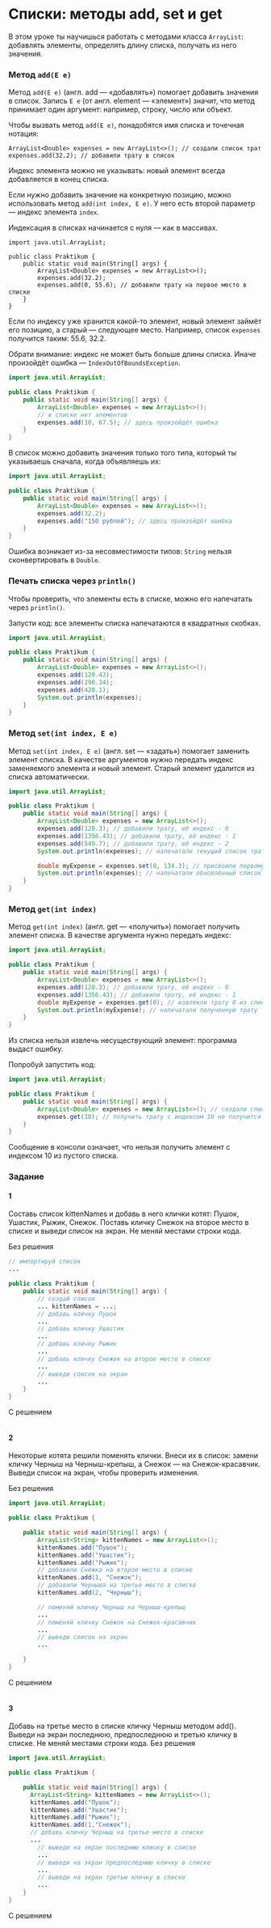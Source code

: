 # Списки: методы add, set и get

В этом уроке ты научишься работать с методами класса `ArrayList`: добавлять элементы, определять длину списка, получать из него значения.

### Метод `add(E e)`

Метод `add(E e)` (англ. add — «добавлять») помогает добавить значения в список. Запись `E e` (от англ. element — «элемент») значит, что метод принимает один аргумент: например, строку, число или объект.

Чтобы вызвать метод `add(E e)`, понадобятся имя списка и точечная нотация:
```
ArrayList<Double> expenses = new ArrayList<>(); // создали список трат
expenses.add(32.2); // добавили трату в список 
```

Индекс элемента можно не указывать: новый элемент всегда добавляется в конец списка.

Если нужно добавить значение на конкретную позицию, можно использовать метод `add(int index, E e)`. У него есть второй параметр — индекс элемента `index`.

Индексация в списках начинается с нуля — как в массивах.
```
import java.util.ArrayList;

public class Praktikum {
    public static void main(String[] args) {
        ArrayList<Double> expenses = new ArrayList<>();
        expenses.add(32.2);
        expenses.add(0, 55.6); // добавили трату на первое место в списке
    }
} 
```

Если по индексу уже хранится какой-то элемент, новый элемент займёт его позицию, а старый — следующее место. Например, список `expenses` получится таким: 55.6, 32.2.

Обрати внимание: индекс не может быть больше длины списка. Иначе произойдёт ошибка — `IndexOutOfBoundsException`.

```java
import java.util.ArrayList;

public class Praktikum {
    public static void main(String[] args) {
        ArrayList<Double> expenses = new ArrayList<>(); 
        // в списке нет элементов
        expenses.add(10, 67.5); // здесь произойдёт ошибка
    }
}
```

В список можно добавить значения только того типа, который ты указываешь сначала, когда объявляешь их:

```java
import java.util.ArrayList;

public class Praktikum {
    public static void main(String[] args) {
        ArrayList<Double> expenses = new ArrayList<>(); 
        expenses.add(32.2);
        expenses.add("150 рублей"); // здесь произойдёт ошибка
    }
}
```

Ошибка возникает из-за несовместимости типов: `String` нельзя сконвертировать в `Double`.

### Печать списка через `println()`

Чтобы проверить, что элементы есть в списке, можно его напечатать через `println()`.

Запусти код: все элементы списка напечатаются в квадратных скобках.

```Java
import java.util.ArrayList;

public class Praktikum {
    public static void main(String[] args) {
        ArrayList<Double> expenses = new ArrayList<>();
        expenses.add(120.43);
        expenses.add(290.34);
        expenses.add(420.1);
        System.out.println(expenses);
    }
}
```

### Метод `set(int index, E e)`

Метод `set(int index, E e)` (англ. set — «задать») помогает заменить элемент списка. В качестве аргументов нужно передать индекс заменяемого элемента и новый элемент. Старый элемент удалится из списка автоматически.

```java
import java.util.ArrayList;

public class Praktikum {
    public static void main(String[] args) {
        ArrayList<Double> expenses = new ArrayList<>();
        expenses.add(120.3); // добавили трату, её индекс - 0
        expenses.add(1356.43); // добавили трату, её индекс - 1
        expenses.add(549.7); // добавили трату, её индекс - 2
		System.out.println(expenses); // напечатали текущий список трат

        double myExpense = expenses.set(0, 134.3); // присвоили первому элементу новое значение
        System.out.println(expenses); // напечатали обновлённый список трат
    }
}
```

### Метод `get(int index)`

Метод `get(int index)` (англ. get — «получить») помогает получить элемент списка. В качестве аргумента нужно передать индекс:
```java
import java.util.ArrayList;

public class Praktikum {
    public static void main(String[] args) {
        ArrayList<Double> expenses = new ArrayList<>();
        expenses.add(120.3); // добавили трату, её индекс - 0
        expenses.add(1356.43); // добавили трату, её индекс - 1
        double myExpense = expenses.get(0); // извлекли трату 0 из списка
        System.out.println(myExpense); // напечатали полученную трату
    }
}
```
Из списка нельзя извлечь несуществующий элемент: программа выдаст ошибку.

Попробуй запустить код:
```java
import java.util.ArrayList;

public class Praktikum {
    public static void main(String[] args) {
        ArrayList<Double> expenses = new ArrayList<>(); // создали список расходов
        expenses.get(10); // получить трату с индексом 10 не получится
    }
}
```
Сообщение в консоли означает, что нельзя получить элемент с индексом 10 из пустого списка.

### Задание
#### 1 
Составь список kittenNames и добавь в него клички котят: Пушок, Ушастик, Рыжик, Снежок. Поставь кличку Снежок на второе место в списке и выведи список на экран.
Не меняй местами строки кода.

Без решения
```java
// импортируй список
...

public class Praktikum {
    public static void main(String[] args) {
        // создай список
        ... kittenNames = ...;
        // добавь кличку Пушок
        ...
        // добавь кличку Ушастик
        ...
        // добавь кличку Рыжик
        ...
        // добавь кличку Снежок на второе место в списке
        ...
        // выведи список на экран
        ...
    }
}
```

С решением
```java

```
#### 2
Некоторые котята решили поменять клички. Внеси их в список: замени кличку Черныш на Черныш-крепыш, а Снежок — на Снежок-красавчик. Выведи список на экран, чтобы проверить изменения.

Без решения
```java
import java.util.ArrayList;

public class Praktikum {

    public static void main(String[] args) {
        ArrayList<String> kittenNames = new ArrayList<>();
        kittenNames.add("Пушок");
        kittenNames.add("Ушастик");
        kittenNames.add("Рыжик");
		// добавили Снежка на второе место в списке
        kittenNames.add(1, "Снежок");
		// добавили Черныша на третье место в списке
        kittenNames.add(2, "Черныш");

        // поменяй кличку Черныш на Черныш-крепыш
        ...
        // поменяй кличку Снежок на Снежок-красавчик
        ...
        // выведи список на экран
        ...

    }
}
```

С решением
```java

```

#### 3
Добавь на третье место в списке кличку Черныш методом add().
Выведи на экран последнюю, предпоследнюю и третью кличку в списке.
Не меняй местами строки кода.
Без решения
```java
import java.util.ArrayList;

public class Praktikum {

    public static void main(String[] args) {
      ArrayList<String> kittenNames = new ArrayList<>();
      kittenNames.add("Пушок");
      kittenNames.add("Ушастик");
      kittenNames.add("Рыжик");
      kittenNames.add(1,"Снежок");
      // добавь кличку Черныш на третье место в списке
      ...
        // выведи на экран последнюю кличку в списке
        ...
        // выведи на экран предпоследнюю кличку в списке
        ...
        // выведи на экран третью кличку в списке
        ...
    }
}
```

С решением
```java

```